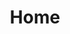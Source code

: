 ---
title: "Home"

content_blocks:
    # An example of using bookshop via array structures.
    # On CloudCannon, these structures are configured automatically for you.
    # To follow this array being rendered, see layouts/_default/baseof.html
  - _bookshop_name: sections/big-hero
    heading: We’re Creative <br>We Ensure Quality Design
    background_image: /images/slider/bg-1.jpg
  - _bookshop_name: sections/case-study
    heading:
      _bookshop_name: generic/heading
      heading: Case Study
    background_color: grey
    left_right_blocks:
      - _bookshop_name: simple/left-right-block
        background_color: grey
        image_alignment: right
        heading: 'E Banks That Accept Us Casino Players'
        content_html: 'Lorem ipsum dolor sit amet, consectetuer adipiscing elit, sed diam
                        nonummy nibh euiyd tincidunt ut laoreet dolore magna aliquam nibh utpat.Ullamcorper suscipit
                        lobo nibh euiyd tinci- dunt ut laoreet.</br>
                        <p>Lorem ipsum dolor sit amet, consectetur adipisicing elit. Rem impedit molestias cumque dolorum,
                        sunt, provident blanditiis tempora, aut explicabo error ipsa repudiandae. Dolores eius eaque eum
                        mollitia esse nisi necessitatibus distinctio ea, dolorem non, optio minima temporibus
                        blanditiis, quidem aperiam!</p>'
        button:
          _bookshop_name: generic/button
          url: '#'
          content: View More
        image_src: 'images/case-study/case-study-img1.png'
        image_alt: ' '
      - _bookshop_name: simple/left-right-block
        background_color: black
        image_alignment: left
        heading: 'E Banks That Accept Us Casino Players'
        content_html: 'Lorem ipsum dolor sit amet, consectetuer adipiscing elit, sed diam nonummy nibh euiyd tincidunt ut laoreet dolore magna aliquam nibh utpat.Ullamcorper suscipit lobo nibh euiyd tinci- dunt ut laoreet.</br>
              <p>
                Lorem ipsum dolor sit amet, consectetur adipisicing elit. Ex unde soluta, nesciunt consequuntur accusamus sint! Eaque quod consectetur laborum quae repudiandae illum hic explicabo sunt perferendis. Voluptas, fugiat eos sed!
              </p>'
        button:
          _bookshop_name: generic/button
          url: '#'
          content: View More
        image_src: 'images/case-study/case-study-img2.png'
        image_alt: ' '
  - _bookshop_name: sections/testimonials-block
    background_image: 'images/slider/bg-3.jpg'
    heading:
      _bookshop_name: generic/heading
      heading: 'Clients Opinion'
    testimonials:
      - _bookshop_name: simple/testimonial
        content: 'Lorem ipsum dolor sit amet, consectetuer adipiscing elit, sed
                      diam nonummy nibh euismod tincidunt ut laoreet dolore magna. ipsum dolor sit amet, consectetuer
                      adipiscing elit, sed diam nonummy nibh euismod tincidunt ut laoreet dolore magna aliquam erat
                      volutpat. Ut wisi enim ad minim veniam. Lorem ipsum dolor sit amet, consectetur adipisicing elit.
                      Nemo vitae natus odio quasi recusandae, esse! Libero ipsum cum aliquid, nisi, maiores animi iste
                      vel consectetur error facilis quae ducimus sint beatae vitae nesciunt explicabo esse nam. Soluta
                      harum ipsa officia nam adipisci velit debitis! Dolore a ducimus, assumenda aspernatur fugit!'
        author_image_src: 'images/clients-img1.png'
        author_image_alt: 'Clients'
        author_name: 'Paul Lapkin'
        author_designation: 'CEO at DeviserWeb'
      - _bookshop_name: simple/testimonial
        content: 'Lorem ipsum dolor sit amet, consectetuer adipiscing elit, sed
                    diam nonummy nibh euismod tincidunt ut laoreet dolore magna. ipsum dolor sit amet, consectetuer
                    adipiscing elit, sed diam nonummy nibh euismod tincidunt ut laoreet dolore magna aliquam erat
                    volutpat. Ut wisi enim ad minim veniam. Lorem ipsum dolor sit amet, consectetur adipisicing elit.
                    Nemo vitae natus odio quasi recusandae, esse! Libero ipsum cum aliquid, nisi, maiores animi iste
                    vel consectetur error facilis quae ducimus .'
        author_image_src: 'images/clients-img1.png'
        author_image_alt: 'Clients'
        author_name: 'Paul Lapkin'
        author_designation: 'CEO at DeviserWeb'
  - _bookshop_name: sections/client-logos
    background_image: 'images/slider/bg-1.jpg'
    client_logos:
      - _bookshop_name: generic/client-logo
        image_src: images/clients-logo/client-logo-1.png
        image_alt: Client Logo
      - _bookshop_name: generic/client-logo
        image_src: images/clients-logo/client-logo-2.png
        image_alt: Client Logo
      - _bookshop_name: generic/client-logo
        image_src: images/clients-logo/client-logo-3.png
        image_alt: Client Logo
      - _bookshop_name: generic/client-logo
        image_src: images/clients-logo/client-logo-4.png
        image_alt: Client Logo    
      - _bookshop_name: generic/client-logo
        image_src: images/clients-logo/client-logo-5.png
        image_alt: Client Logo
      - _bookshop_name: generic/client-logo
        image_src: images/clients-logo/client-logo-6.png
        image_alt: Client Logo
  - _bookshop_name: sections/staff-block
    heading:
      _bookshop_name: generic/heading
      heading: Our Specialized Team
    team_members:
      - _bookshop_name: generic/team-member
        image_src: 'images/team/team-pic1.jpg'
        image_alt: 'Team img'
        name: 'aurelien salomo'
        job_title: 'Creative Director'
        description: 'Lorem ipsum dolor sit amet, consectetuer adipiscing elit, sed diam ut laoreet dolore magna aliquam erat volutpat. Ut wisi enim.'
        facebook_url: '#'
        twitter_url: '#'
        linkedin_url: '#'
        google_url: '#'
        instagram_url: '#'
      - _bookshop_name: generic/team-member
        image_src: 'images/team/team-pic2.jpg'
        image_alt: 'Team img'
        name: 'aurelien salomo'
        job_title: 'Creative Director'
        description: 'Lorem ipsum dolor sit amet, consectetuer adipiscing elit, sed diam ut laoreet dolore magna aliquam erat volutpat. Ut wisi enim.'
        facebook_url: '#'
        twitter_url: '#'
        linkedin_url: '#'
        google_url: '#'
        instagram_url: '#'
      - _bookshop_name: generic/team-member
        image_src: 'images/team/team-pic3.jpg'
        image_alt: 'Team img'
        name: 'aurelien salomo'
        job_title: 'Creative Director'
        description: 'Lorem ipsum dolor sit amet, consectetuer adipiscing elit, sed diam ut laoreet dolore magna aliquam erat volutpat. Ut wisi enim.'
        facebook_url: '#'
        twitter_url: '#'
        linkedin_url: '#'
        google_url: '#'
        instagram_url: '#'
      - _bookshop_name: generic/team-member
        image_src: 'images/team/team-pic4.jpg'
        image_alt: 'Team img'
        name: 'aurelien salomo'
        job_title: 'Creative Director'
        description: 'Lorem ipsum dolor sit amet, consectetuer adipiscing elit, sed diam ut laoreet dolore magna aliquam erat volutpat. Ut wisi enim.'
        facebook_url: '#'
        twitter_url: '#'
        linkedin_url: '#'
        google_url: '#'
        instagram_url: '#'
      - _bookshop_name: generic/team-member
        image_src: 'images/team/team-pic5.jpg'
        image_alt: 'Team img'
        name: 'aurelien salomo'
        job_title: 'Creative Director'
        description: 'Lorem ipsum dolor sit amet, consectetuer adipiscing elit, sed diam ut laoreet dolore magna aliquam erat volutpat. Ut wisi enim.'
        facebook_url: '#'
        twitter_url: '#'
        linkedin_url: '#'
        google_url: '#'
        instagram_url: '#'
      - _bookshop_name: generic/team-member
        image_src: 'images/team/team-pic6.jpg'
        image_alt: 'Team img'
        name: 'aurelien salomo'
        job_title: 'Creative Director'
        description: 'Lorem ipsum dolor sit amet, consectetuer adipiscing elit, sed diam ut laoreet dolore magna aliquam erat volutpat. Ut wisi enim.'
        facebook_url: '#'
        twitter_url: '#'
        linkedin_url: '#'
        google_url: '#'
        instagram_url: '#'
      - _bookshop_name: generic/team-member
        image_src: 'images/team/team-pic7.jpg'
        image_alt: 'Team img'
        name: 'aurelien salomo'
        job_title: 'Creative Director'
        description: 'Lorem ipsum dolor sit amet, consectetuer adipiscing elit, sed diam ut laoreet dolore magna aliquam erat volutpat. Ut wisi enim.'
        facebook_url: '#'
        twitter_url: '#'
        linkedin_url: '#'
        google_url: '#'
        instagram_url: '#'
      - _bookshop_name: generic/team-member
        image_src: 'images/team/team-pic1.jpg'
        image_alt: 'Team img'
        name: 'aurelien salomo'
        job_title: 'Creative Director'
        description: 'Lorem ipsum dolor sit amet, consectetuer adipiscing elit, sed diam ut laoreet dolore magna aliquam erat volutpat. Ut wisi enim.'
        facebook_url: '#'
        twitter_url: '#'
        linkedin_url: '#'
        google_url: '#'
        instagram_url: '#'
    button:
      _bookshop_name: generic/button
      url: '#'
      content: Join Our Team
  - _bookshop_name: sections/contact
    heading: 'Get In Touch'
    content: 'Lorem ipsum dolor sit amet, consectetur adipisicing elit. Libero fugiat cum ad officia, harum, et
                voluptas quia vel voluptatem aliquam, facilis corporis nam tempore ullam doloribus iusto sequi ipsum.
                Fugiat non culpa ad beatae sed dolorem doloribus accusamus'
    button:
      _bookshop_name: generic/button
      url: '#'
      content: Contact Us
    location_latitude: '51.507351'
    location_longitude: '-0.127758'
---